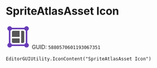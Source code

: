 # SpriteAtlasAsset Icon
![](/img/SpriteAtlasAsset%20Icon.png)
GUID: `5880570601193067351`
```
EditorGUIUtility.IconContent("SpriteAtlasAsset Icon")
```
